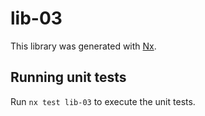 # lib-03

This library was generated with [Nx](https://nx.dev).

## Running unit tests

Run `nx test lib-03` to execute the unit tests.
